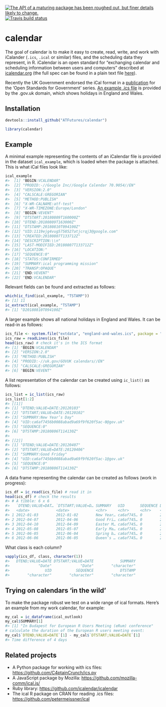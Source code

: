 
[![The API of a maturing package has been roughed out, but finer details
likely to
change.](https://img.shields.io/badge/lifecycle-maturing-blue.svg)](https://www.tidyverse.org/lifecycle/#maturing)
[![Travis build
status](https://travis-ci.org/ATFutures/calendar.svg?branch=master)](https://travis-ci.org/ATFutures/calendar)

<!-- README.md is generated from README.Rmd. Please edit that file -->

# calendar

The goal of calendar is to make it easy to create, read, write, and work
with iCalander (`.ics`, `.ical` or similar) files, and the scheduling
data they represent, in R. iCalendar is an open standard for “exchanging
calendar and scheduling information between users and computers”
described at [icalendar.org](https://icalendar.org/) (the full spec can
be found in a plain text file
[here](https://tools.ietf.org/rfc/rfc5545.txt)).

Recently the UK Government endorsed the iCal format in a
[publication](https://www.gov.uk/government/publications/open-standards-for-government/exchange-of-calendar-events)
for the ‘Open Standards for Government’ series. [An example .ics
file](https://www.gov.uk/bank-holidays/england-and-wales.ics) is
provided by the .gov.uk domain, which shows holidays in England and
Wales.

## Installation

``` r
devtools::install_github("ATFutures/calendar")
```

``` r
library(calendar)
```

<!-- You can install the released version of calendar from [CRAN](https://CRAN.R-project.org) with: -->

<!-- ``` r -->

<!-- install.packages("calendar") -->

<!-- ``` -->

## Example

A minimal example representing the contents of an iCalendar file is
provided in the dataset `ical_example`, which is loaded when the package
is attached. This is what iCal files look like:

``` r
ical_example
#>  [1] "BEGIN:VCALENDAR"                                  
#>  [2] "PRODID:-//Google Inc//Google Calendar 70.9054//EN"
#>  [3] "VERSION:2.0"                                      
#>  [4] "CALSCALE:GREGORIAN"                               
#>  [5] "METHOD:PUBLISH"                                   
#>  [6] "X-WR-CALNAME:atf-test"                            
#>  [7] "X-WR-TIMEZONE:Europe/London"                      
#>  [8] "BEGIN:VEVENT"                                     
#>  [9] "DTSTART:20180809T160000Z"                         
#> [10] "DTEND:20180809T163000Z"                           
#> [11] "DTSTAMP:20180810T094100Z"                         
#> [12] "UID:1119ejg4vug5758527atjcrqj3@google.com"        
#> [13] "CREATED:20180807T133712Z"                         
#> [14] "DESCRIPTION:\\n"                                  
#> [15] "LAST-MODIFIED:20180807T133712Z"                   
#> [16] "LOCATION:"                                        
#> [17] "SEQUENCE:0"                                       
#> [18] "STATUS:CONFIRMED"                                 
#> [19] "SUMMARY:ical programming mission"                 
#> [20] "TRANSP:OPAQUE"                                    
#> [21] "END:VEVENT"                                       
#> [22] "END:VCALENDAR"
```

Relevant fields can be found and extracted as follows:

``` r
which(ic_find(ical_example, "TSTAMP"))
#> [1] 11
ic_extract(ical_example, "TSTAMP")
#> [1] "D20180810T094100Z"
```

A larger example shows all national holidays in England and Wales. It
can be read-in as
follows:

``` r
ics_file <- system.file("extdata", "england-and-wales.ics", package = "calendar")
ics_raw = readLines(ics_file) 
head(ics_raw) # check it's in the ICS format
#> [1] "BEGIN:VCALENDAR"                     
#> [2] "VERSION:2.0"                         
#> [3] "METHOD:PUBLISH"                      
#> [4] "PRODID:-//uk.gov/GOVUK calendars//EN"
#> [5] "CALSCALE:GREGORIAN"                  
#> [6] "BEGIN:VEVENT"
```

A list representation of the calendar can be created using `ic_list()`
as follows:

``` r
ics_list = ic_list(ics_raw)
ics_list[1:2]
#> [[1]]
#> [1] "DTEND;VALUE=DATE:20120103"                    
#> [2] "DTSTART;VALUE=DATE:20120102"                  
#> [3] "SUMMARY:New Year’s Day"                       
#> [4] "UID:ca6af7456b0088abad9a69f9f620f5ac-0@gov.uk"
#> [5] "SEQUENCE:0"                                   
#> [6] "DTSTAMP:20180806T114130Z"                     
#> 
#> [[2]]
#> [1] "DTEND;VALUE=DATE:20120407"                    
#> [2] "DTSTART;VALUE=DATE:20120406"                  
#> [3] "SUMMARY:Good Friday"                          
#> [4] "UID:ca6af7456b0088abad9a69f9f620f5ac-1@gov.uk"
#> [5] "SEQUENCE:0"                                   
#> [6] "DTSTAMP:20180806T114130Z"
```

A data frame representing the calendar can be created as follows (work
in progress):

``` r
ics_df = ic_read(ics_file) # read it in
head(ics_df) # check the results
#> # A tibble: 6 x 6
#>   `DTEND;VALUE=DAT… `DTSTART;VALUE=D… SUMMARY   UID       SEQUENCE DTSTAMP 
#>   <date>            <date>            <chr>     <chr>     <chr>    <chr>   
#> 1 2012-01-03        2012-01-02        New Year… ca6af745… 0        2018080…
#> 2 2012-04-07        2012-04-06        Good Fri… ca6af745… 0        2018080…
#> 3 2012-04-10        2012-04-09        Easter M… ca6af745… 0        2018080…
#> 4 2012-05-08        2012-05-07        Early Ma… ca6af745… 0        2018080…
#> 5 2012-06-05        2012-06-04        Spring b… ca6af745… 0        2018080…
#> 6 2012-06-06        2012-06-05        Queen’s … ca6af745… 0        2018080…
```

What class is each column?

``` r
vapply(ics_df, class, character(1))
#>   DTEND;VALUE=DATE DTSTART;VALUE=DATE            SUMMARY 
#>             "Date"             "Date"        "character" 
#>                UID           SEQUENCE            DTSTAMP 
#>        "character"        "character"        "character"
```

## Trying on calendars ‘in the wild’

To make the package robust we test on a wide range of ical formats.
Here’s an example from my work calendar, for example:

``` r
my_cal = ic_dataframe(ical_outlook)
my_cal$SUMMARY[1]
#> [1] "In Budapest for European R Users Meeting (eRum) conference"
# calculate the duration of the European R users meeting event:
my_cal$`DTEND;VALUE=DATE`[1] - my_cal$`DTSTART;VALUE=DATE`[1]
#> Time difference of 4 days
```

<!-- An example from the wild: -->

## Related projects

  - A Python package for working with ics files:
    <https://github.com/C4ptainCrunch/ics.py>
  - A JavaScript package by Mozilla:
    <https://github.com/mozilla-comm/ical.js/>
  - Ruby library: <https://github.com/icalendar/icalendar>
  - The ical R package on CRAN for reading .ics files:
    <https://github.com/petermeissner/ical>
